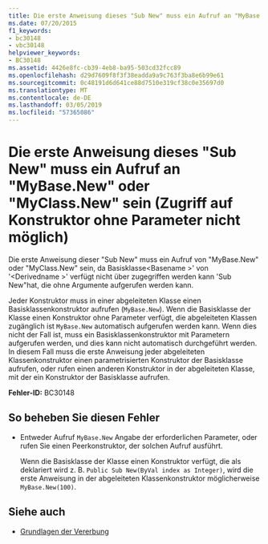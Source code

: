 ```yaml
---
title: Die erste Anweisung dieses "Sub New" muss ein Aufruf an "MyBase.New" oder "MyClass.New" sein (Zugriff auf Konstruktor ohne Parameter nicht möglich)
ms.date: 07/20/2015
f1_keywords:
- bc30148
- vbc30148
helpviewer_keywords:
- BC30148
ms.assetid: 4426e8fc-cb39-4eb8-ba95-503cd32fcc89
ms.openlocfilehash: d29d7609f8f3f38eadda9a9c763f3ba8e6b99e61
ms.sourcegitcommit: 0c48191d6d641ce88d7510e319cf38c0e35697d0
ms.translationtype: MT
ms.contentlocale: de-DE
ms.lasthandoff: 03/05/2019
ms.locfileid: "57365086"
---
```

# <a name="first-statement-of-this-sub-new-must-be-a-call-to-mybasenew-or-myclassnew-no-accessible-constructor-without-parameters"></a>Die erste Anweisung dieses "Sub New" muss ein Aufruf an "MyBase.New" oder "MyClass.New" sein (Zugriff auf Konstruktor ohne Parameter nicht möglich)
Die erste Anweisung dieser "Sub New" muss ein Aufruf von "MyBase.New" oder "MyClass.New" sein, da Basisklasse\<Basename >' von '\<Derivedname >' verfügt nicht über zugegriffen werden kann 'Sub New"hat, die ohne Argumente aufgerufen werden kann.  
  
 Jeder Konstruktor muss in einer abgeleiteten Klasse einen Basisklassenkonstruktor aufrufen (`MyBase.New`). Wenn die Basisklasse der Klasse einen Konstruktor ohne Parameter verfügt, die abgeleiteten Klassen zugänglich ist `MyBase.New` automatisch aufgerufen werden kann. Wenn dies nicht der Fall ist, muss ein Basisklassenkonstruktor mit Parametern aufgerufen werden, und dies kann nicht automatisch durchgeführt werden. In diesem Fall muss die erste Anweisung jeder abgeleiteten Klassenkonstruktor einen parametrisierten Konstruktor der Basisklasse aufrufen, oder rufen einen anderen Konstruktor in der abgeleiteten Klasse, mit der ein Konstruktor der Basisklasse aufrufen.  
  
 **Fehler-ID:** BC30148  
  
## <a name="to-correct-this-error"></a>So beheben Sie diesen Fehler  
  
-   Entweder Aufruf `MyBase.New` Angabe der erforderlichen Parameter, oder rufen Sie einen Peerkonstruktor, der solchen Aufruf ausführt.  
  
     Wenn die Basisklasse der Klasse einen Konstruktor verfügt, die als deklariert wird z. B. `Public Sub New(ByVal index as Integer)`, wird die erste Anweisung in der abgeleiteten Klassenkonstruktor möglicherweise `MyBase.New(100)`.  
  
## <a name="see-also"></a>Siehe auch
- [Grundlagen der Vererbung](../../../visual-basic/programming-guide/language-features/objects-and-classes/inheritance-basics.md)
